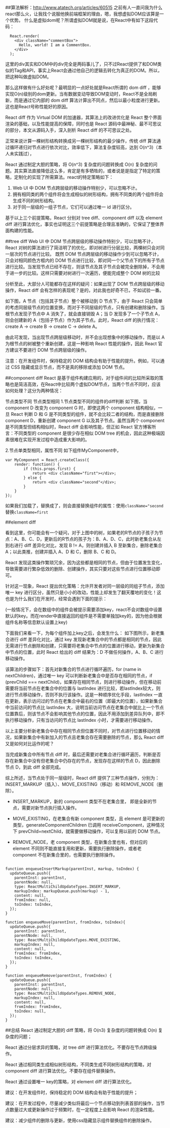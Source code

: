 ##算法解析：http://www.atatech.org/articles/60515
之前有人一直问我为什么react那么火，让我找个说服他换前端框架的理由，嗯，我想虚拟DOM应该算是一个优势。
     什么是虚拟dom呢？所谓虚拟DOM就是说，在React中有如下这段代码：
  
	  React.render(
	    <div className="commentBox">
	      Hello, world! I am a CommentBox.
	    </div>
	  );
   这里的div其实和DOM中的div完全是两码事儿了，只不过React提供了和DOM类似的Tag和API，事实上React会通过他自己的逻辑去转化为真正的DOM。所以，把这种叫做虚拟DOM。

   那么这样做有什么好处呢？最明显的一点好处就是React所谓的 dom diff ，能够实现O(n)级别的dom更新。当有数据变动导致DOM变动时，React不是全局刷新，而是通过它内部的 dom diff 算法计算出不同点，然后以最小粒度进行更新。这也是React号称性能好的原因。

   React diff 作为 Virtual DOM 的加速器，其算法上的改进优化是 React 整个界面渲染的基础，以及性能提高的保障，同时也是 React 源码中最神秘、最不可思议的部分，本文从源码入手，深入剖析 React diff 的不可思议之处。
 
   正常来说计算一棵树形结构转换成另一棵树形结构的最少操作，传统 diff 算法通过循环递归对节点进行依次对比，效率低下，算法复杂度较高，达到 O(n^3)（本人未实践过），

   React 通过制定大胆的策略，将 O(n^3) 复杂度的问题转换成 O(n) 复杂度的问题。其实算法直接降低这么多，肯定是有多牺牲的，或者说是是指定了特定的策略，定制化的实现了所需算法。react的特定策略如下：
   
1. Web UI 中 DOM 节点跨层级的移动操作特别少，可以忽略不计。
2. 拥有相同类的两个组件将会生成相似的树形结构，拥有不同类的两个组件将会生成不同的树形结构。
3. 对于同一层级的一组子节点，它们可以通过唯一 id 进行区分。

  基于以上三个前提策略，React 分别对 tree diff、component diff 以及 element diff 进行算法优化，事实也证明这三个前提策略是合理且准确的，它保证了整体界面构建的性能。

##tree diff
   Web UI 中 DOM 节点跨层级的移动操作特别少，可以忽略不计，React 对树的算法进行了简洁明了的优化，即对树进行分层比较，两棵树只会对同一层次的节点进行比较。 既然 DOM 节点跨层级的移动操作少到可以忽略不计，只会对相同颜色方框内的 DOM 节点进行比较，即对同一个父节点下的所有子节点进行比较。当发现节点已经不存在，则该节点及其子节点会被完全删除掉，不会用于进一步的比较。这样只需要对树进行一次遍历，便能完成整个 DOM 树的比较

    
 
   分析至此，大部分人可能都存在这样的疑问：如果出现了 DOM 节点跨层级的移动操作，React diff 会有怎样的表现呢？是的，对此我也好奇不已，不如试验一番。
   
   如下图，A 节点（包括其子节点）整个被移动到 D 节点下，由于 React 只会简单的考虑同层级节点的位置变换，而对于不同层级的节点，只有创建和删除操作。当根节点发现子节点中 A 消失了，就会直接销毁 A；当 D 发现多了一个子节点 A，则会创建新的 A（包括子节点）作为其子节点。此时，React diff 的执行情况：create A -> create B -> create C -> delete A。


  由此可发现，当出现节点跨层级移动时，并不会出现想象中的移动操作，而是以 A 为根节点的树被整个重新创建，这是一种影响 React 性能的操作，因此 React 官方建议不要进行 DOM 节点跨层级的操作。

  注意：在开发组件时，保持稳定的 DOM 结构会有助于性能的提升。例如，可以通过 CSS 隐藏或显示节点，而不是真的移除或添加 DOM 节点。
   


##component diff
React 是基于组件构建应用的，对于组件间的比较所采取的策略也是简洁高效，在React中比较两个虚拟DOM节点，当两个节点不同时，应该如何处理？这分为两种情况：

节点类型不同
节点类型相同
 1.节点类型不同的组件的diff判断
   如下图，当 component D 改变为 component G 时，即使这两个 component 结构相似，一旦 React 判断 D 和 G 是不同类型的组件，就不会比较二者的结构，而是直接删除 component D，重新创建 component G 以及其子节点。虽然当两个 component 是不同类型但结构相似时，React diff 会影响性能，但正如 React 官方博客所言：不同类型的 component 是很少存在相似 DOM tree 的机会，因此这种极端因素很难在实现开发过程中造成重大影响的。


2.节点单类型相同，属性不同
   如下组件MyComponent中，
   
	var MyComponent = React.createClass({
	    render: function() {
	        if (this.props.first) {
	            return <div className="first"></div>;
	        } else {
	            return <div className="second"</div>;
	        }
	    }
	});
 
如果我们加载了<MyComponent first={true}>，替换成了<MyComponent first={false}>，则会直接替换组件的属性：使用`className="second`替换`className=first`


##element diff

  看到这里，你可能会有一个疑问，对于上图中的树，如果老的R节点的子孩子为节点：A、B、C、D，更新后的R节点的孩子为：B、A、D、C，此时新老集合从左到右进行 diff 差异化对比，发现 B != A，则创建并插入 B 至新集合，删除老集合 A；以此类推，创建并插入 A、D 和 C，删除 B、C 和 D。

React 发现这类操作繁琐冗余，因为这些都是相同的节点，但由于位置发生变化，导致需要进行繁杂低效的删除、创建操作，其实只要对这些节点进行位置移动即可。

针对这一现象，React 提出优化策略：允许开发者对同一层级的同组子节点，添加唯一 key 进行区分，虽然只是小小的改动，性能上却发生了翻天覆地的变化！这也是为什么我们在开发时，经常会遇到下面的提示：

(一般情况下，会在数组中的组件会被提示需要添加key，react不会对数组中设置默认的key。而在render中直接返回的组件是不需要单独加key的，因为他会根据组件名称等信息默认设置上key)

下面我们来看一下，为每个组件加上key之后，会发生什么：
如下图所示，新老集合进行 diff 差异化对比，通过 key 发现新老集合中的节点都是相同的节点，因此无需进行节点删除和创建，只需要将老集合中节点的位置进行移动，更新为新集合中节点的位置，此时 React 给出的 diff 结果为：D 不做任何操作，A、B、C 进行移动操作。

该算法的步骤如下：首先对新集合的节点进行循环遍历，for (name in nextChildren)，通过唯一 key 可以判断新老集合中是否存在相同的节点，if (prevChild === nextChild)，如果存在相同节点，则进行移动操作，但在移动前需要将当前节点在老集合中的位置与 lastIndex 进行比较，若lastIndex较大，则进行节点移动操作，否则不执行该操作。这是一种顺序优化手段，lastIndex 一直在更新，表示访问过的节点在老集合中最右的位置（即最大的位置），如果新集合中当前访问的节点比 lastIndex 大，说明当前访问节点在老集合中就比上一个节点位置靠后，则该节点不会影响其他节点的位置，因此不用添加到差异队列中，即不执行移动操作，只有当访问的节点比 lastIndex 小时，才需要进行移动操作。



以上主要分析新老集合中存在相同节点但位置不同时，对节点进行位置移动的情况，如果新集合中有新加入的节点且老集合存在需要删除的节点，那么 React diff 又是如何对比运作的呢？



当完成新集合中所有节点 diff 时，最后还需要对老集合进行循环遍历，判断是否存在新集合中没有但老集合中仍存在的节点，发现存在这样的节点 D，因此删除节点 D，到此 diff 全部完成。

综上所述，当节点处于同一层级时，React diff 提供了三种节点操作，分别为：INSERT_MARKUP（插入）、MOVE_EXISTING（移动）和 REMOVE_NODE（删除）。

+ INSERT_MARKUP，新的 component 类型不在老集合里， 即是全新的节点，需要对新节点执行插入操作。

+ MOVE_EXISTING，在老集合有新 component 类型，且 element 是可更新的类型，generateComponentChildren 已调用 receiveComponent，这种情况下 prevChild=nextChild，就需要做移动操作，可以复用以前的 DOM 节点。

+ REMOVE_NODE，老 component 类型，在新集合里也有，但对应的 element 不同则不能直接复用和更新，需要执行删除操作，或者老 component 不在新集合里的，也需要执行删除操作。

```

function enqueueInsertMarkup(parentInst, markup, toIndex) {
  updateQueue.push({
    parentInst: parentInst,
    parentNode: null,
    type: ReactMultiChildUpdateTypes.INSERT_MARKUP,
    markupIndex: markupQueue.push(markup) - 1,
    content: null,
    fromIndex: null,
    toIndex: toIndex,
  });
}

function enqueueMove(parentInst, fromIndex, toIndex){
  updateQueue.push({
    parentInst: parentInst,
    parentNode: null,
    type: ReactMultiChildUpdateTypes.MOVE_EXISTING,
    markupIndex: null,
    content: null,
    fromIndex: fromIndex,
    toIndex: toIndex,
  });
}

function enqueueRemove(parentInst, fromIndex) {
  updateQueue.push({
    parentInst: parentInst,
    parentNode: null,
    type: ReactMultiChildUpdateTypes.REMOVE_NODE,
    markupIndex: null,
    content: null,
    fromIndex: fromIndex,
    toIndex: null,
  });
}

``` 

##总结
React 通过制定大胆的 diff 策略，将 O(n3) 复杂度的问题转换成 O(n) 复杂度的问题；

React 通过分层求异的策略，对 tree diff 进行算法优化。不要存在节点跨级操作。

React 通过相同类生成相似树形结构，不同类生成不同树形结构的策略，对 component diff 进行算法优化。不要存在组件替换操作。

React 通过设置唯一 key的策略，对 element diff 进行算法优化。

建议：在开发组件时，保持稳定的 DOM 结构会有助于性能的提升；

建议：在开发过程中，尽量减少类似将最后一个节点移动到列表首部的操作，当节点数量过大或更新操作过于频繁时，在一定程度上会影响 React 的渲染性能。

建议：减少组件的删除与更新，使用css隐藏显示组件替换组件的删除操作。

